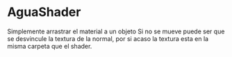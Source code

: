 # AguaShader
Simplemente arrastrar el material a un objeto
Si no se mueve puede ser que se desvincule la textura de la normal, por si acaso la textura esta en la misma carpeta que el shader.
